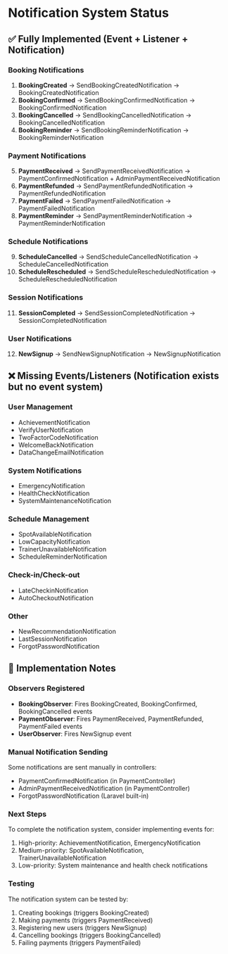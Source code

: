 # Notification System Status

## ✅ Fully Implemented (Event + Listener + Notification)

### Booking Notifications
1. **BookingCreated** → SendBookingCreatedNotification → BookingCreatedNotification
2. **BookingConfirmed** → SendBookingConfirmedNotification → BookingConfirmedNotification  
3. **BookingCancelled** → SendBookingCancelledNotification → BookingCancelledNotification
4. **BookingReminder** → SendBookingReminderNotification → BookingReminderNotification

### Payment Notifications
5. **PaymentReceived** → SendPaymentReceivedNotification → PaymentConfirmedNotification + AdminPaymentReceivedNotification
6. **PaymentRefunded** → SendPaymentRefundedNotification → PaymentRefundedNotification
7. **PaymentFailed** → SendPaymentFailedNotification → PaymentFailedNotification
8. **PaymentReminder** → SendPaymentReminderNotification → PaymentReminderNotification

### Schedule Notifications
9. **ScheduleCancelled** → SendScheduleCancelledNotification → ScheduleCancelledNotification
10. **ScheduleRescheduled** → SendScheduleRescheduledNotification → ScheduleRescheduledNotification

### Session Notifications
11. **SessionCompleted** → SendSessionCompletedNotification → SessionCompletedNotification

### User Notifications
12. **NewSignup** → SendNewSignupNotification → NewSignupNotification

## ❌ Missing Events/Listeners (Notification exists but no event system)

### User Management
- AchievementNotification
- VerifyUserNotification
- TwoFactorCodeNotification
- WelcomeBackNotification
- DataChangeEmailNotification

### System Notifications
- EmergencyNotification
- HealthCheckNotification
- SystemMaintenanceNotification

### Schedule Management
- SpotAvailableNotification
- LowCapacityNotification
- TrainerUnavailableNotification
- ScheduleReminderNotification

### Check-in/Check-out
- LateCheckinNotification
- AutoCheckoutNotification

### Other
- NewRecommendationNotification
- LastSessionNotification
- ForgotPasswordNotification

## 🔧 Implementation Notes

### Observers Registered
- **BookingObserver**: Fires BookingCreated, BookingConfirmed, BookingCancelled events
- **PaymentObserver**: Fires PaymentReceived, PaymentRefunded, PaymentFailed events  
- **UserObserver**: Fires NewSignup event

### Manual Notification Sending
Some notifications are sent manually in controllers:
- PaymentConfirmedNotification (in PaymentController)
- AdminPaymentReceivedNotification (in PaymentController)
- ForgotPasswordNotification (Laravel built-in)

### Next Steps
To complete the notification system, consider implementing events for:
1. High-priority: AchievementNotification, EmergencyNotification
2. Medium-priority: SpotAvailableNotification, TrainerUnavailableNotification
3. Low-priority: System maintenance and health check notifications

### Testing
The notification system can be tested by:
1. Creating bookings (triggers BookingCreated)
2. Making payments (triggers PaymentReceived)
3. Registering new users (triggers NewSignup)
4. Cancelling bookings (triggers BookingCancelled)
5. Failing payments (triggers PaymentFailed) 